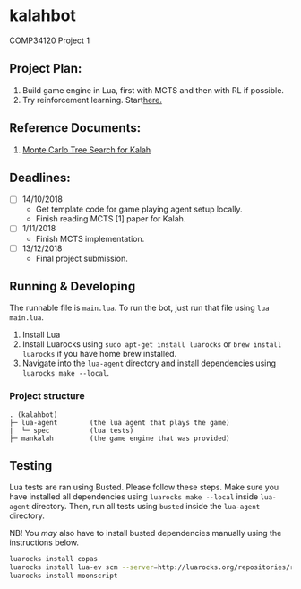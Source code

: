 # kalahbot
COMP34120 Project 1

## Project Plan:

1. Build game engine in Lua, first with MCTS and then with RL if possible.
2. Try reinforcement learning. Start[here.](https://medium.com/emergent-future/simple-reinforcement-learning-with-tensorflow-part-0-q-learning-with-tables-and-neural-networks-d195264329d0)


## Reference Documents:

1. [Monte Carlo Tree Search for Kalah](http://www.cs.du.edu/~sturtevant/papers/im-mcts.pdf)

## Deadlines:

-[ ] 14/10/2018
    - Get template code for game playing agent setup locally.
    - Finish reading MCTS [1] paper for Kalah.
-[ ] 1/11/2018
    - Finish MCTS implementation.
-[ ] 13/12/2018
    - Final project submission.

## Running & Developing

The runnable file is `main.lua`. To run the bot, just run that file using `lua main.lua`.

1. Install Lua
2. Install Luarocks using `sudo apt-get install luarocks` or `brew install luarocks` if you have home brew installed.
3. Navigate into the `lua-agent` directory and install dependencies using `luarocks make --local`.

### Project structure

```
. (kalahbot)
├─ lua-agent        (the lua agent that plays the game)
|  └─ spec          (lua tests)
├─ mankalah         (the game engine that was provided)
```

## Testing

 Lua tests are ran using Busted. Please follow these steps. Make sure you have installed all dependencies using `luarocks make --local` inside `lua-agent` directory. Then, run all tests using `busted` inside the `lua-agent` directory.

 NB! You _may_ also have to install busted dependencies manually using the instructions below.

```bash
luarocks install copas
luarocks install lua-ev scm --server=http://luarocks.org/repositories/rocks-scm/
luarocks install moonscript
```